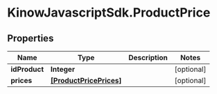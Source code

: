 # KinowJavascriptSdk.ProductPrice

## Properties
Name | Type | Description | Notes
------------ | ------------- | ------------- | -------------
**idProduct** | **Integer** |  | [optional] 
**prices** | [**[ProductPricePrices]**](ProductPricePrices.md) |  | [optional] 


